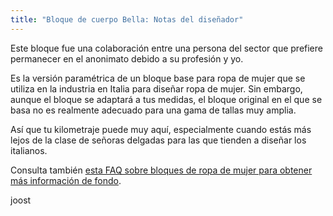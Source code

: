 ```yaml
---
title: "Bloque de cuerpo Bella: Notas del diseñador"
---
```


Este bloque fue una colaboración entre una persona del sector que prefiere permanecer en el anonimato debido a su profesión y yo.

Es la versión paramétrica de un bloque base para ropa de mujer que se utiliza en la industria en Italia para diseñar ropa de mujer. Sin embargo, aunque el bloque se adaptará a tus medidas, el bloque original en el que se basa no es realmente adecuado para una gama de tallas muy amplia.

Así que tu kilometraje puede muy aquí, especialmente cuando estás más lejos de la clase de señoras delgadas para las que tienden a diseñar los italianos.

Consulta también [esta FAQ sobre bloques de ropa de mujer para obtener más información de fondo](/docs/faq/womenswear-blocks).

joost

